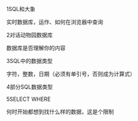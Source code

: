 1SQL和大象

实时数据库，运作、如何在浏览器中查询

2对话动物园数据库

数据库是否理解你的内容

3SQL中的数据类型

字符，整数，日期（必须有单引号，否则成为计算式）

4部分SQL数据类型

5SELECT WHERE

何时开始都想到找什么样的数据，这是个限制

